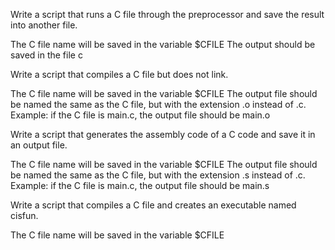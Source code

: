 Write a script that runs a C file through the preprocessor and save the result into another file.

The C file name will be saved in the variable $CFILE
The output should be saved in the file c

Write a script that compiles a C file but does not link.

The C file name will be saved in the variable $CFILE
The output file should be named the same as the C file, but with the extension .o instead of .c.
Example: if the C file is main.c, the output file should be main.o

Write a script that generates the assembly code of a C code and save it in an output file.

The C file name will be saved in the variable $CFILE
The output file should be named the same as the C file, but with the extension .s instead of .c.
Example: if the C file is main.c, the output file should be main.s

Write a script that compiles a C file and creates an executable named cisfun.

The C file name will be saved in the variable $CFILE
